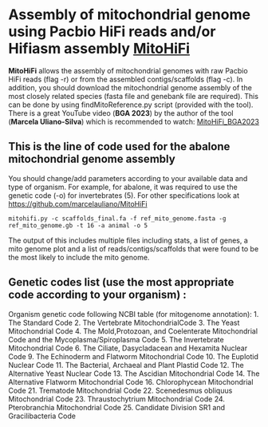 # Assembly of mitochondrial genome using Pacbio HiFi reads and/or Hifiasm assembly [MitoHiFi](https://github.com/marcelauliano/MitoHiFi)

**MitoHiFi** allows the assembly of mitochondrial genomes with raw Pacbio HiFi reads (flag -r) or from the assembled contigs/scaffolds (flag -c).
In addition, you should download the mitochondrial genome assembly of the most closely related species (fasta file and genebank file are required). This can be done by using findMitoReference.py script (provided with the tool). 
There is a great YouTube video (**BGA 2023**) by the author of the tool (**Marcela Uliano-Silva**) which is recommended to watch: 
[MitoHiFi_BGA2023](https://www.youtube.com/watch?v=1NWHC2zkRmg&t=1036s)

## This is the line of code used for the abalone mitochondrial genome assembly

You should change/add parameters according to your available data and type of organism. For example, for abalone, it was required to use the genetic code (-o) for invertebrates (5). 
For other specifications look at https://github.com/marcelauliano/MitoHiFi

```
mitohifi.py -c scaffolds_final.fa -f ref_mito_genome.fasta -g ref_mito_genome.gb -t 16 -a animal -o 5
```
The output of this includes multiple files including stats, a list of genes, a mito genome plot and a list of reads/contigs/scaffolds that were found to be the most likely to include the mito genome.

## Genetic codes list (use the most appropriate code according to your organism) : 

Organism genetic code following NCBI table (for
                        mitogenome annotation): 1. The Standard Code 2. The
                        Vertebrate MitochondrialCode 3. The Yeast
                        Mitochondrial Code 4. The Mold,Protozoan, and
                        Coelenterate Mitochondrial Code and the
                        Mycoplasma/Spiroplasma Code 5. The Invertebrate
                        Mitochondrial Code 6. The Ciliate, Dasycladacean and
                        Hexamita Nuclear Code 9. The Echinoderm and Flatworm
                        Mitochondrial Code 10. The Euplotid Nuclear Code 11.
                        The Bacterial, Archaeal and Plant Plastid Code 12. The
                        Alternative Yeast Nuclear Code 13. The Ascidian
                        Mitochondrial Code 14. The Alternative Flatworm
                        Mitochondrial Code 16. Chlorophycean Mitochondrial
                        Code 21. Trematode Mitochondrial Code 22. Scenedesmus
                        obliquus Mitochondrial Code 23. Thraustochytrium
                        Mitochondrial Code 24. Pterobranchia Mitochondrial
                        Code 25. Candidate Division SR1 and Gracilibacteria
                        Code
